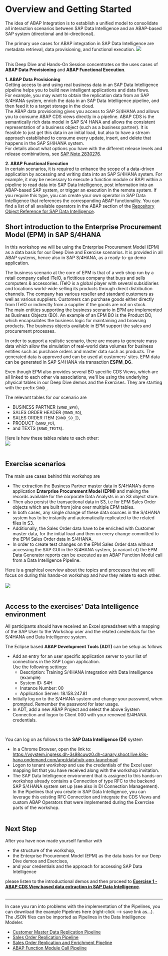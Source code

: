 # Overview and Getting Started

The idea of ABAP Integration is to establish a unified model to consolidate all interaction scenarios between SAP Data Intelligence and an ABAP-based SAP system (directional and bi-directional).

The primary use cases for ABAP integration in SAP Data Intelligence are metadata retrieval, data provisioning, and functional execution.
![](images/0-001a.JPG)

<br>This Deep Dive and Hands-On Session concentrates on the uses cases of **ABAP Data Provisioning** and **ABAP Functional Execution**.<br>

**1. ABAP Data Provisioning**<br>
Getting access to and using real business data in an SAP Data Intelligence pipeline helps you to build new intelligent applications and data flows.<br>
For example, you may want to obtain the replication data from an SAP S/4HANA system, enrich the data in an SAP Data Intelligence pipeline, and then feed it to a target storage in the cloud.<br>
The ABAP data provisioning gives you access to SAP S/4HANA and allows you to consume ABAP CDS views directly in a pipeline. ABAP CDS is the semantically rich data model in SAP S/4 HANA and allows the consistent representation of a business object (such as a business partner). It is feasible to just get this data in an initial load, but also to have a stream approach established to consume every update, insert, and delete that happens in the SAP S/4HANA system.<br>For details about what options you have with the different release levels and release combinations, see [SAP Note 2830276](https://launchpad.support.sap.com/#%2Fnotes%2F2830276).

**2. ABAP Functional Execution**<br>
In certain scenarios, it is required to enhance the scope of a data-driven application by accessing and writing data into an SAP S/4HANA system. For example, it may be necessary to execute a function module or BAPI within a pipeline to read data into SAP Data Intelligence, post information into an ABAP-based SAP system, or trigger an execution in the remote system. If you require this type, you can create your own operator in SAP Data Intelligence that references the corresponding ABAP functionality. You can find a list of all available operators in the ABAP section of the [Repository Object Reference for SAP Data Intelligence](https://help.sap.com/doc/d131eca2150049da86c541ee0895177c/Cloud/en-US/cloud_loiod131eca2150049da86c541ee0895177c.pdf).



## Short introduction to the Enterprise Procurement Model (EPM) in SAP S/4HANA

In this workshop we will be using the Enterprise Procurement Model (EPM) as a data basis for our Deep Dive and Exercise scenarios. It is provided in all ABAP systems, hence also in SAP S/4HANA, as a ready-to-go demo application.<br>

The business scenario at the core of EPM is that of a web shop run by a retail company called ITelO, a fictitious company that buys and sells computers & accessories. ITelO is a global player with several subsidiaries and locations world-wide selling its products through direct distribution channels. The company has various reseller and standard customers as well as various suppliers. Customers can purchase goods either directly from ITelO or indirectly from a supplier if the goods are not on stock.<br>
The main entities supporting the business scenario in EPM are implemented as Business Objects (BO). An example of an EPM BO is the Product BO, which encapsulates the business logic for maintaining and browsing products. The business objects available in EPM support the sales and procurement processes.<br>

In order to support a realistic scenario, there are means to generate mass data which allow the simulation of real-world data volumes for business entities such as purchase orders and master data such as products. The generated data is approved and can be used at customers’ sites. EPM data can be generated in SAP S/4HANA via transaction **ESPM_DG**.

Even though EPM also provides several BO specific CDS Views, which are all linked to each other via associations, we'll be using the underlying physical tables in our Deep Dive demos and the Exercises. They are starting with the prefix `SNWD_`.

The relevant tables for our scenario are
- BUSINESS PARTNER (`SNWD_BPA`),
- SALES ORDER HEADER (`SNWD_SO`),
- SALES ORDER ITEM (`SNWD_SO_I`),
- PRODUCT (`SNWD_PD`),
- and TEXTS (`SNWD_TEXTS`).

Here is how these tables relate to each other:<br>
![](images/epm-001b.JPG)<br><br>

## Exercise scenarios

The main use cases behind this workshop are
- The extraction the Business Partner master data in S/4HANA's demo application **Enterprise Procurement Model (EPM)** and making the records available for the corporate Data Analysts in an S3 object store.
- Then also persist the transactional data in S3, i.e for EPM Sales Order objects which are built from joins over multiple EPM tables.
- In both cases, any single change of these data sources in the S/4HANA system has to be instantly and automatically replicated to the related files in S3.
- Additionally, the Sales Order data have to be enriched with Customer master data, for the initial load and then on every change committed to the EPM Sales Order data in S/4HANA.
- In order to create test changes on the EPM Sales Order data without accessing the SAP GUI in the S/4HANA system, (a variant of) the EPM Data Generator reports can be executed as an ABAP Function Modul call from a Data Intelligence Pipeline.<br>

Here is a graphical overview about the topics and processes that we will focus on during this hands-on workshop and how they relate to each other.<br><br>
![](images/Workshop_Scenarios_small.JPG)<br><br>


## Access to the exercises' Data Intelligence environment

All participants should have received an Excel spreadsheet with a mapping of the SAP User to the Workshop user and the related credentials for the S/4HANA and Data Intelligence system.<br>

The Eclipse based **ABAP Development Tools (ADT)** can be setup as follows
- Add an entry for an user specific application server to your list of connections in the SAP Logon application.<br>
Use the following settings:
   - Description:        Training S/4HANA Integration with Data Intelligence (example)
   - System ID:	     S4H
   - Instance Number:	00
   - Application Server: 18.158.247.81
- Initially log on to the S/4HANA system and change your password, when prompted. Remember the password for later usage.
- In ADT, add a new ABAP Project and select the above System Connection and logon to Client 000 with your renewed S/4HANA credentials.
<br>

You can log on as follows to the **SAP Data Intelligence (DI)** system
- In a Chrome Browser, open the link to:<br>https://vsystem.ingress.dh-3s98cuwz0.dh-canary.shoot.live.k8s-hana.ondemand.com/app/datahub-app-launchpad
- Logon to tenant *workshop* and use the credentials of the Excel user mapping list that you have received along with the workshop invitation.
- The SAP Data Intelligence environment that is assigned to this hands-on workshop already contains a Connection of type RFC to the backend SAP S/4HANA system set up (see also in DI Connection Management). In the Pipelines that you create in SAP Data Intelligence, you can leverage this existing RFC Connection and integrate the CDS Views and custom ABAP Operators that were implemented during the Exerrcise parts of the workshop.<br><br>

## Next Step

After you have now made yourself familiar with
- the structure of the workshop,
- the Enterprise Procurement Model (EPM) as the data basis for our Deep Dive demos and Exercises,
- and your credentials and the approach for accessing SAP Data Intelligence

please listen to the introductional demos and then proceed to **[Exercise 1 - ABAP CDS View based data extraction in SAP Data Intelligence](../dd1/README.md)**.
<br><br>


**********************************************************

In case you ran into problems with the implementation of the Pipelines, you can download the example Pipelines here (right-click --> save link as...). The JSON files can be imported as Pipelines in the Data Intelligence Modeler.
- [Customer Master Data Replication Pipeline](https://github.com/BM285/DI_ABAP_Integration/blob/main/pipelines/teched.TA99.EPM_Customer_Replication_to_S3.json)
- [Sales Order Replication Pipeline](https://github.com/BM285/DI_ABAP_Integration/blob/main/pipelines/teched.TA99.EPM_SalesOrder_Replication_to_S3.json)
- [Sales Order Replication and Enrichment Pipeline](https://github.com/BM285/DI_ABAP_Integration/blob/main/pipelines/teched.TA99.EPM_SalesOrder_Replication_Enrich_to_S3.json)
- [ABAP Function Module Call Pipeline](https://github.com/BM285/DI_ABAP_Integration/blob/main/pipelines/teched.TA99.EPM_FM_Call_SO_Generator.json)
